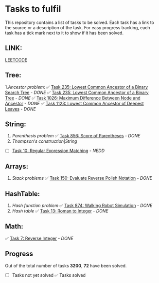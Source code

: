 # Tasks to fulfil

This repository contains a list of tasks to be solved. Each task has a link to the source or a description of the task. For easy progress tracking, each task has a tick mark next to it to show if it has been solved.

## LINK:
[LEETCODE](https://leetcode.com/sesquiquadrate/)

## Tree:
1.*Ancestor problem*:
✅ [Task 235: Lowest Common Ancestor of a Binary Search Tree](https://leetcode.com/problems/lowest-common-ancestor-of-a-binary-search-tree/) - *DONE*
✅ [Task 235: Lowest Common Ancestor of a Binary Tree](https://leetcode.com/problems/lowest-common-ancestor-of-a-binary-tree/) - *DONE*
✅ [Task 1026: Maximum Difference Between Node and Ancestor](https://leetcode.com/problems/maximum-difference-between-node-and-ancestor/) - *DONE*
✅ [Task 1123: Lowest Common Ancestor of Deepest Leaves](https://leetcode.com/problems/lowest-common-ancestor-of-deepest-leaves/) - *DONE*

## String:
1. *Parenthesis problem*
✅ [Task 856: Score of Parentheses](https://leetcode.com/problems/score-of-parentheses/) - *DONE*
2. *Thompson's construction*|*String*
- [ ] [Task 10: Regular Expression Matching](https://leetcode.com/problems/regular-expression-matching/) - *NEDD*

## Arrays:
1. *Stack problems*
✅ [Task 150: Evaluate Reverse Polish Notation](https://leetcode.com/problems/evaluate-reverse-polish-notation/) - *DONE*

## HashTable:
1. *Hash function problem*
✅ [Task 874: Walking Robot Simulation](https://leetcode.com/problems/walking-robot-simulation/) - *DONE*
2. *Hash table*
✅ [Task 13: Roman to Integer](https://leetcode.com/problems/roman-to-integer/) - *DONE*
      
## Math:
✅ [Task 7: Reverse Integer](https://leetcode.com/problems/reverse-integer/) - *DONE*
      
## Progress

Out of the total number of tasks **3200**, **72** have been solved.

- [ ] Tasks not yet solved
✅ Tasks solved
